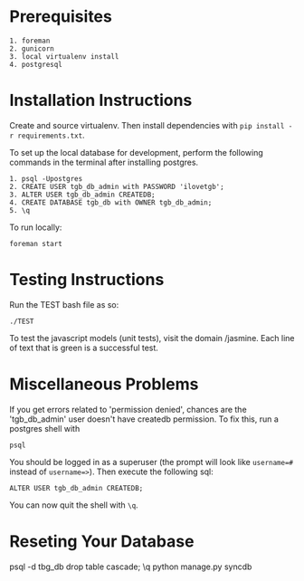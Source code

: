 Prerequisites
=============
    1. foreman
    2. gunicorn
    3. local virtualenv install
    4. postgresql

Installation Instructions
=============

Create and source virtualenv. Then install dependencies with `pip install -r requirements.txt`. 

To set up the local database for development, perform the following commands in the terminal after installing postgres.

    1. psql -Upostgres
    2. CREATE USER tgb_db_admin with PASSWORD 'ilovetgb';
    3. ALTER USER tgb_db_admin CREATEDB;
    4. CREATE DATABASE tgb_db with OWNER tgb_db_admin;
    5. \q


To run locally:

    foreman start

Testing Instructions
=============

Run the TEST bash file as so:

    ./TEST

To test the javascript models (unit tests), visit the domain /jasmine. Each line of text that is green is a successful test.

Miscellaneous Problems
=============

If you get errors related to 'permission denied', chances are the 'tgb_db_admin' user doesn't have createdb permission. To fix this, run a postgres shell with

    psql

You should be logged in as a superuser (the prompt will look like `username=#` instead of `username=>`). Then execute the following sql:

    ALTER USER tgb_db_admin CREATEDB;

You can now quit the shell with `\q`.

Reseting Your Database
==============
psql -d tbg_db
drop table <table name> cascade;
\q
python manage.py syncdb
